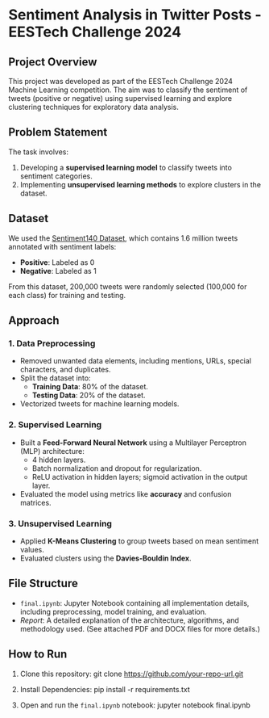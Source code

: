 # Sentiment Analysis in Twitter Posts - EESTech Challenge 2024

## Project Overview

This project was developed as part of the EESTech Challenge 2024 Machine Learning competition. The aim was to classify the sentiment of tweets (positive or negative) using supervised learning and explore clustering techniques for exploratory data analysis.

## Problem Statement

The task involves:
1. Developing a **supervised learning model** to classify tweets into sentiment categories.
2. Implementing **unsupervised learning methods** to explore clusters in the dataset.

## Dataset

We used the [Sentiment140 Dataset](https://www.kaggle.com/datasets/kazanova/sentiment140/data), which contains 1.6 million tweets annotated with sentiment labels:
- **Positive**: Labeled as 0
- **Negative**: Labeled as 1

From this dataset, 200,000 tweets were randomly selected (100,000 for each class) for training and testing.

## Approach

### 1. Data Preprocessing
- Removed unwanted data elements, including mentions, URLs, special characters, and duplicates.
- Split the dataset into:
  - **Training Data**: 80% of the dataset.
  - **Testing Data**: 20% of the dataset.
- Vectorized tweets for machine learning models.

### 2. Supervised Learning
- Built a **Feed-Forward Neural Network** using a Multilayer Perceptron (MLP) architecture:
  - 4 hidden layers.
  - Batch normalization and dropout for regularization.
  - ReLU activation in hidden layers; sigmoid activation in the output layer.
- Evaluated the model using metrics like **accuracy** and confusion matrices.

### 3. Unsupervised Learning
- Applied **K-Means Clustering** to group tweets based on mean sentiment values.
- Evaluated clusters using the **Davies-Bouldin Index**.

## File Structure

- `final.ipynb`: Jupyter Notebook containing all implementation details, including preprocessing, model training, and evaluation.
- *Report*: A detailed explanation of the architecture, algorithms, and methodology used. (See attached PDF and DOCX files for more details.)

## How to Run

1. Clone this repository:
   git clone https://github.com/your-repo-url.git
   
2. Install Dependencies:
   pip install -r requirements.txt

 3. Open and run the `final.ipynb` notebook:
   jupyter notebook final.ipynb
